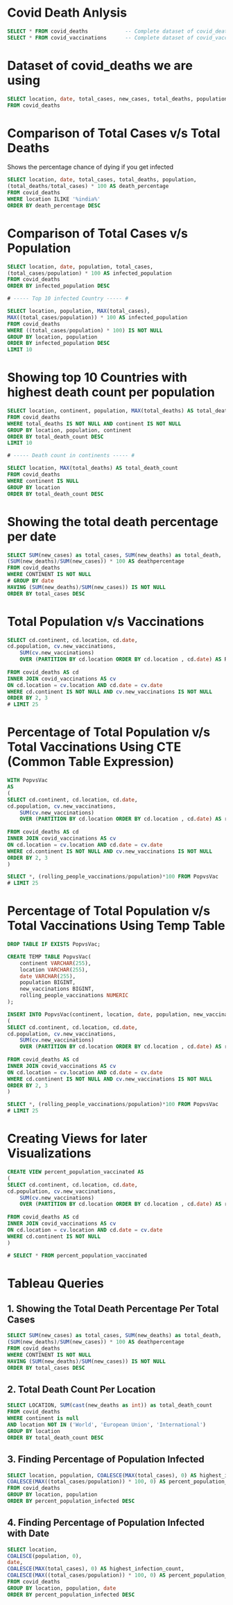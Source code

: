 # Covid Death Anlysis
```sql
SELECT * FROM covid_deaths            -- Complete dataset of covid_deaths
SELECT * FROM covid_vaccinations      -- Complete dataset of covid_vaccinations
```
# Dataset of covid_deaths we are using
```sql
SELECT location, date, total_cases, new_cases, total_deaths, population 
FROM covid_deaths
```
# Comparison of Total Cases v/s Total Deaths
Shows the percentage chance of dying if you get infected
```sql
SELECT location, date, total_cases, total_deaths, population, 
(total_deaths/total_cases) * 100 AS death_percentage
FROM covid_deaths
WHERE location ILIKE '%india%'
ORDER BY death_percentage DESC
```
# Comparison of Total Cases v/s Population
```sql
SELECT location, date, population, total_cases, 
(total_cases/population) * 100 AS infected_population
FROM covid_deaths
ORDER BY infected_population DESC

# ----- Top 10 infected Country ----- #

SELECT location, population, MAX(total_cases), 
MAX((total_cases/population)) * 100 AS infected_population
FROM covid_deaths
WHERE ((total_cases/population) * 100) IS NOT NULL
GROUP BY location, population
ORDER BY infected_population DESC
LIMIT 10
```
# Showing top 10 Countries with highest death count per population
```sql
SELECT location, continent, population, MAX(total_deaths) AS total_death_count
FROM covid_deaths
WHERE total_deaths IS NOT NULL AND continent IS NOT NULL
GROUP BY location, population, continent
ORDER BY total_death_count DESC
LIMIT 10

# ----- Death count in continents ----- #

SELECT location, MAX(total_deaths) AS total_death_count
FROM covid_deaths
WHERE continent IS NULL
GROUP BY location
ORDER BY total_death_count DESC
```
# Showing the total death percentage per date
```sql
SELECT SUM(new_cases) as total_cases, SUM(new_deaths) as total_death,
(SUM(new_deaths)/SUM(new_cases)) * 100 AS deathpercentage
FROM covid_deaths
WHERE CONTINENT IS NOT NULL
# GROUP BY date
HAVING (SUM(new_deaths)/SUM(new_cases)) IS NOT NULL
ORDER BY total_cases DESC
```
# Total Population v/s Vaccinations
```sql
SELECT cd.continent, cd.location, cd.date, 
cd.population, cv.new_vaccinations, 
    SUM(cv.new_vaccinations) 
    OVER (PARTITION BY cd.location ORDER BY cd.location , cd.date) AS RollingPeopleVaccinations
    
FROM covid_deaths AS cd
INNER JOIN covid_vaccinations AS cv
ON cd.location = cv.location AND cd.date = cv.date
WHERE cd.continent IS NOT NULL AND cv.new_vaccinations IS NOT NULL
ORDER BY 2, 3
# LIMIT 25
```
# Percentage of Total Population v/s Total Vaccinations Using CTE (Common Table Expression)
```sql
WITH PopvsVac
AS 
(
SELECT cd.continent, cd.location, cd.date, 
cd.population, cv.new_vaccinations, 
    SUM(cv.new_vaccinations) 
    OVER (PARTITION BY cd.location ORDER BY cd.location , cd.date) AS rolling_people_vaccinations
    
FROM covid_deaths AS cd
INNER JOIN covid_vaccinations AS cv
ON cd.location = cv.location AND cd.date = cv.date
WHERE cd.continent IS NOT NULL AND cv.new_vaccinations IS NOT NULL
ORDER BY 2, 3
)

SELECT *, (rolling_people_vaccinations/population)*100 FROM PopvsVac
# LIMIT 25
```
# Percentage of Total Population v/s Total Vaccinations Using Temp Table
```sql
DROP TABLE IF EXISTS PopvsVac;

CREATE TEMP TABLE PopvsVac(
    continent VARCHAR(255),
    location VARCHAR(255),
    date VARCHAR(255),
    population BIGINT,
    new_vaccinations BIGINT,
    rolling_people_vaccinations NUMERIC
);

INSERT INTO PopvsVac(continent, location, date, population, new_vaccinations, rolling_people_vaccinations)
(
SELECT cd.continent, cd.location, cd.date, 
cd.population, cv.new_vaccinations, 
    SUM(cv.new_vaccinations) 
    OVER (PARTITION BY cd.location ORDER BY cd.location , cd.date) AS rolling_people_vaccinations
    
FROM covid_deaths AS cd
INNER JOIN covid_vaccinations AS cv
ON cd.location = cv.location AND cd.date = cv.date
WHERE cd.continent IS NOT NULL AND cv.new_vaccinations IS NOT NULL
ORDER BY 2, 3
)

SELECT *, (rolling_people_vaccinations/population)*100 FROM PopvsVac
# LIMIT 25
```
# Creating Views for later Visualizations
```sql
CREATE VIEW percent_population_vaccinated AS 
(
SELECT cd.continent, cd.location, cd.date, 
cd.population, cv.new_vaccinations, 
    SUM(cv.new_vaccinations) 
    OVER (PARTITION BY cd.location ORDER BY cd.location , cd.date) AS rolling_people_vaccinations
    
FROM covid_deaths AS cd
INNER JOIN covid_vaccinations AS cv
ON cd.location = cv.location AND cd.date = cv.date
WHERE cd.continent IS NOT NULL
)

# SELECT * FROM percent_population_vaccinated
```

# Tableau Queries
## 1. Showing the Total Death Percentage Per Total Cases
```sql
SELECT SUM(new_cases) as total_cases, SUM(new_deaths) as total_death,
(SUM(new_deaths)/SUM(new_cases)) * 100 AS deathpercentage
FROM covid_deaths
WHERE CONTINENT IS NOT NULL
HAVING (SUM(new_deaths)/SUM(new_cases)) IS NOT NULL
ORDER BY total_cases DESC
```

## 2. Total Death Count Per Location
```sql
SELECT LOCATION, SUM(cast(new_deaths as int)) as total_death_count
FROM covid_deaths
WHERE continent is null 
AND location NOT IN ('World', 'European Union', 'International')
GROUP BY location
ORDER BY total_death_count DESC
```
## 3. Finding Percentage of Population Infected
```sql
SELECT location, population, COALESCE(MAX(total_cases), 0) AS highest_infection_count, 
COALESCE(MAX((total_cases/population)) * 100, 0) AS percent_population_infected
FROM covid_deaths
GROUP BY location, population
ORDER BY percent_population_infected DESC
```
## 4. Finding Percentage of Population Infected with Date 
```sql
SELECT location, 
COALESCE(population, 0), 
date,
COALESCE(MAX(total_cases), 0) AS highest_infection_count, 
COALESCE(MAX((total_cases/population)) * 100, 0) AS percent_population_infected
FROM covid_deaths
GROUP BY location, population, date
ORDER BY percent_population_infected DESC
```





















